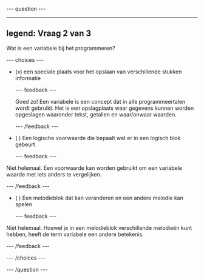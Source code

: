 
--- question ---

---
legend: Vraag 2 van 3
---

Wat is een variabele bij het programmeren?

--- choices ---

- (x) een speciale plaats voor het opslaan van verschillende stukken informatie

  --- feedback ---

  Goed zo! Een variabele is een concept dat in alle programmeertalen wordt gebruikt. Het is een opslagplaats waar gegevens kunnen worden opgeslagen waaronder tekst, getallen en waar/onwaar waarden.

  --- /feedback ---

- ( ) Een logische voorwaarde die bepaalt wat er in een logisch blok gebeurt

  --- feedback ---

Niet helemaal. Een voorwaarde kan worden gebruikt om een variabele waarde met iets anders te vergelijken.

  --- /feedback ---

- ( ) Een melodieblok dat kan veranderen en een andere melodie kan spelen

  --- feedback ---

Niet helemaal. Hoewel je in een melodieblok verschillende melodieën kunt hebben, heeft de term variabele een andere betekenis.

  --- /feedback ---

--- /choices ---

--- /question ---
